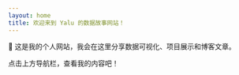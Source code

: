 ```yaml
---
layout: home
title: 欢迎来到 Yalu 的数据故事网站！
---
```


👋 这是我的个人网站，我会在这里分享数据可视化、项目展示和博客文章。

点击上方导航栏，查看我的内容吧！
